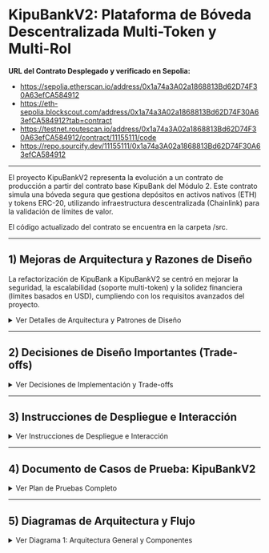 # KipuBankV2: Plataforma de Bóveda Descentralizada Multi-Token y Multi-Rol

**URL del Contrato Desplegado y verificado en Sepolia:**
* https://sepolia.etherscan.io/address/0x1a74a3A02a1868813Bd62D74F30A63efCA584912
* https://eth-sepolia.blockscout.com/address/0x1a74a3A02a1868813Bd62D74F30A63efCA584912?tab=contract
* https://testnet.routescan.io/address/0x1a74a3A02a1868813Bd62D74F30A63efCA584912/contract/11155111/code
* https://repo.sourcify.dev/11155111/0x1a74a3A02a1868813Bd62D74F30A63efCA584912

---

El proyecto KipuBankV2 representa la evolución a un contrato de producción a partir del contrato base KipuBank del Módulo 2. Este contrato simula una bóveda segura que gestiona depósitos en activos nativos (ETH) y tokens ERC-20, utilizando infraestructura descentralizada (Chainlink) para la validación de límites de valor.

El código actualizado del contrato se encuentra en la carpeta /src.

---

## 1) Mejoras de Arquitectura y Razones de Diseño

La refactorización de KipuBank a KipuBankV2 se centró en mejorar la seguridad, la escalabilidad (soporte multi-token) y la solidez financiera (límites basados en USD), cumpliendo con los requisitos avanzados del proyecto.

<details>
<summary>Ver Detalles de Arquitectura y Patrones de Diseño</summary>

| Área de Mejora | Implementación en KipuBankV2 | Razón de la Decisión / Patrón de Diseño |
| :--- | :--- | :--- |
| **Control de Acceso** | Uso de `AccessControl` de OpenZeppelin. Roles definidos (`PAUSE_MANAGER_ROLE`, `CAP_MANAGER_ROLE`, `TOKEN_MANAGER_ROLE`). | Migración del patrón simple `onlyOwner` a RBAC (Control de Acceso Basado en Roles). Esto aplica el Principio de Mínimo Privilegio a las tareas administrativas, mejorando la seguridad. |
| **Soporte Multi-token** | Mapeos anidados (`balances[address user][address token]`) y uso de `address(0)` para ETH. | Permite la contabilidad interna de múltiples activos ERC-20 y ETH, haciendo la bóveda más versátil. |
| **Seguridad ERC-20** | Uso de la librería `SafeERC20` de OpenZeppelin (`safeTransferFrom`, `safeTransfer`). | Garantiza interacciones seguras con tokens que podrían no implementar el estándar ERC-20 correctamente. |
| **Límite Global** | Integración de Chainlink Data Feeds (`AggregatorV3Interface`) y constante `BANK_CAP_USD`. Implementación de la función `_getUsdValueFromWei`. | El límite global de depósitos se controla en dólares estadounidenses (USD), no en un valor volátil de ETH, proporcionando estabilidad financiera al protocolo. |
| **Aritmética Segura** | Utiliza la regla de "multiplicar antes de dividir" para manejar la conversión de decimales de Wei ($10^{18}$) a Chainlink USD ($10^8$). | Evita errores de truncamiento y pérdida de precisión. |
| **Pausabilidad** | Herencia de `Pausable` de OpenZeppelin. Funciones protegidas con `whenNotPaused`. | Provee un interruptor de emergencia (Emergency Stop) para mitigar rápidamente ataques de Denegación de Servicio (DoS) o vulnerabilidades críticas, controlado por el `PAUSE_MANAGER_ROLE`. |
| **Eficiencia de Gas** | Uso de variables `constant` (`BANK_CAP_USD`) e `immutable` (`MAX_WITHDRAWAL_PER_TX`) y bloques `unchecked`. | Minimiza el costo de lectura de variables de estado (no requiere `SLOAD`) y optimiza el gas para operaciones de contadores. |

</details>

---

## 2) Decisiones de Diseño Importantes (Trade-offs)

<details>
<summary>Ver Decisiones de Implementación y Trade-offs</summary>

### 1. Patrón Checks-Effects-Interactions (CEI)
El contrato aplica rigurosamente el patrón CEI para mitigar ataques de Reentrancy.
* En la función `withdraw`, el saldo del usuario se decrementa (`balances[msg.sender] = ...`) en la sección *Effects* antes de realizar la llamada externa (`call{value: amountToWithdraw}("")`) en la sección *Interactions*.

### 2. Transferencias Nativas Seguras
Para las transferencias de Ether, se utiliza la llamada de bajo nivel `call` en lugar de `transfer` o `send`.
* **Razón:** `transfer` y `send` están limitados a 2300 unidades de gas, lo que puede causar fallos si el receptor es un contrato inteligente con lógica de fallback más compleja. El uso de `call` minimiza esta limitación y es considerado la práctica moderna y segura.

### 3. Precisión Aritmética y Conversión de Decimales
La función interna `_getUsdValueFromWei` es crucial para la lógica de límites.
* La conversión de ETH (18 decimales) al precio de Chainlink USD (8 decimales) requiere manejar la disparidad en la precisión.
* La fórmula `(ethAmount * ethPriceUsd) / 10**18` aplica la técnica de multiplicar antes de dividir para preservar la precisión y evitar el truncamiento a cero de números pequeños, un error común en Solidity.

### 4. Uso de `unchecked` para Optimización
Se utiliza el bloque `unchecked` en la sección *Effects* de `deposit()` y `withdraw()` para operaciones donde la seguridad ya ha sido verificada en los *Checks*.
* Específicamente, `_depositCount++` se envuelve en `unchecked`. Dado que el contador solo se incrementa, no hay riesgo de overflow que comprometa la lógica de negocio; esta omisión de comprobación de desbordamiento acelera la ejecución y reduce el costo de gas.

</details>

---

## 3) Instrucciones de Despliegue e Interacción

<details>
<summary>Ver Instrucciones de Despliegue e Interacción</summary>

El contrato KipuBankV2 se debe desplegar en una testnet (como Sepolia) que sea compatible con los Data Feeds de Chainlink. Se recomienda utilizar Remix IDE conectado a MetaMask (`Injected Provider - MetaMask`) para la interacción.

### 1. Requisitos del Constructor
El contrato requiere dos argumentos obligatorios en el momento del despliegue:

| Parámetro | Tipo | Descripción | Ejemplo (Sepolia) |
| :--- | :--- | :--- | :--- |
| `priceFeedAddress` | `address` | Dirección del oráculo ETH/USD de Chainlink en la red de destino. | `0x694AA1769357215DE4FAC081bf1f309aDC325306` |
| `maxWithdrawalAmount` | `uint256` | Límite máximo (en Wei) que un usuario puede retirar por transacción. | `1000000000000000000` (1 ETH) |


**Nota sobre Roles:** La dirección que realiza el despliegue (`msg.sender` en el constructor) recibe automáticamente todos los roles administrativos: `DEFAULT_ADMIN_ROLE`, `CAP_MANAGER_ROLE`, `TOKEN_MANAGER_ROLE`, y `PAUSE_MANAGER_ROLE`.

### 2. Interacción con Funcionalidades Clave

| Funcionalidad | Función | Rol Requerido | Notas de Interacción |
| :--- | :--- | :--- | :--- |
| Depósito ETH | `deposit()` | Cualquiera | Función `external payable`. Debe ser llamada con valor (`msg.value`). El contrato verifica el límite de $1,000,000 USD. |
| Retiro ETH | `withdraw(amount)` | Cualquiera | La cantidad debe respetar `MAX_WITHDRAWAL_PER_TX` y el saldo del usuario. |
| Administración | `setEthPriceFeedAddress(addr)` | `CAP_MANAGER_ROLE` | Permite actualizar la dirección del oráculo. |
| Añadir Token | `addSupportedToken(token, priceFeed, dec)` | `TOKEN_MANAGER_ROLE` | Registra un nuevo token ERC-20 y su oráculo asociado. |
| Depósito ERC-20 | `depositToken(token, amount)` | Cualquiera | Requiere que el usuario haya llamado `approve()` previamente en el contrato del token, ya que usa `safeTransferFrom`. |
| Parada de Emergencia | `pause() / unpause()` | `PAUSE_MANAGER_ROLE` | Detiene/reactiva todas las funciones transaccionales protegidas por `whenNotPaused`. |

</details>

---

## 4) Documento de Casos de Prueba: KipuBankV2

<details>
<summary>Ver Plan de Pruebas Completo</summary>

**Objetivo:** Verificar la implementación correcta de los patrones de seguridad (RBAC, Pausabilidad, CEI) y la lógica de negocio (Oráculos, Multi-token) según el estándar SCSVS V2 y los requisitos de V2.

### Configuración Inicial Asumida

| Parámetro | Valor | Razón/Fuente |
| :--- | :--- | :--- |
| **Rol/Cuenta A** | `0x0wner...` | Administrador/Dueño. Posee todos los roles administrativos (`DEFAULT_ADMIN_ROLE`, `PAUSE_MANAGER_ROLE`, etc.). |
| **Cuenta B** | `0xUser...` | Usuario Estándar. No tiene roles administrativos. |
| **MAX_WITHDRAWAL_PER_TX** | `1 ETH` (10^18 Wei) | Límite inmutable de retiro por transacción. |
| **BANK_CAP_USD** | `$1,000,000 USD` | Límite constante global del banco. |
| **Precio Oráculo ETH/USD** | `$2000 USD` | Se asume un precio fijo para el test (2000 * 10^8, ya que Chainlink usa 8 decimales). |
| **Token ERC-20** | `0xTokenA...` | Dirección de un token ERC-20 (Ej. USDC). |


### Fase 1: Verificación de Roles Administrativos (RBAC)
**Patrón Probado:** `AccessControl` y Principio de Mínimo Privilegio.

| ID | Explicación de la Prueba | Cuenta | Entrada/Función | Resultado Esperado |
| :--- | :--- | :--- | :--- | :--- |
| 1.1 | Verificar que el administrador puede cambiar la dirección del Oráculo (requiere `CAP_MANAGER_ROLE`). | A | `setEthPriceFeedAddress(0xNewAddr)` | Éxito. La variable `s_priceFeedAddress` se actualiza. |
| 1.2 | Verificar que un usuario estándar no puede realizar tareas administrativas. | B | `setEthPriceFeedAddress(0xNewAddr)` | REVERTIR con `Bank__Unauthorized()` (Implícita de `onlyRole`). |
| 1.3 | Verificar que el administrador puede dar soporte a un nuevo token (requiere `TOKEN_MANAGER_ROLE`). | A | `addSupportedToken(0xTokenA, 0xPriceFeed, 18)` | Éxito. Se emite `TokenSupported`. |
| 1.4 | Verificar que un usuario estándar no puede añadir un token. | B | `addSupportedToken(...)` | REVERTIR con `Bank__Unauthorized()`. |


### Fase 2: Pausabilidad y Mitigación de DoS
**Patrón Probado:** `Pausable` (herencia) y Prevención de Denegación de Servicio (DoS).

| ID | Explicación de la Prueba | Cuenta | Entrada/Función | Resultado Esperado |
| :--- | :--- | :--- | :--- | :--- |
| 2.1 | Verificar que el administrador puede pausar el contrato (requiere `PAUSE_MANAGER_ROLE`). | A | `pause()` | Éxito. El estado interno cambia a pausado. |
| 2.2 | Verificar que la función transaccional `deposit()` falla cuando está pausada. | B | `deposit()` (valor 0.1 ETH) | REVERTIR debido al modificador `whenNotPaused`. |
| 2.3 | Verificar que el administrador puede despausar el contrato. | A | `unpause()` | Éxito. El estado interno cambia a activo. |
| 2.4 | Verificar que `deposit()` funciona después de despausar. | B | `deposit()` (valor 0.1 ETH) | Éxito. Se emite `DepositSuccessful`. |


### Fase 3: Operaciones con ETH y Lógica de Oráculos
**Patrón Probado:** Conversión de valores (Multiplicar antes de dividir) y Lógica de límites de negocio (V8).

| ID | Explicación de la Prueba | Cuenta | Entrada/Función | Resultado Esperado |
| :--- | :--- | :--- | :--- | :--- |
| 3.1 | Depósito normal (sin alcanzar el límite). | B | `deposit()` (0.5 ETH) | Éxito. `balances[B][address(0)]` se incrementa en 0.5 ETH. |
| 3.2 | Límite Global USD (Fallo): Intentar exceder el límite de 1M USD. (Si 1 ETH = $2000, 500 ETH es el límite. Intentar depositar 501 ETH). | B | `deposit()` (501 ETH) | REVERTIR con el error `Bank__DepositExceedsCap` mostrando el límite en USD. |
| 3.3 | Límite de Retiro TX (Fallo): Intentar retirar más del límite inmutable (1 ETH). | B | `withdraw(1.1 ETH)` | REVERTIR con `Bank__WithdrawalExceedsLimit`. |
| 3.4 | Saldo Insuficiente (Fallo): Intentar retirar más de lo depositado (Saldo de B es 0.5 ETH). | B | `withdraw(0.6 ETH)` | REVERTIR con `Bank__InsufficientBalance`. |
| 3.5 | Retiro Exitoso (CEI): Retirar 0.2 ETH. | B | `withdraw(0.2 ETH)` | Éxito. Verificación clave: El saldo se actualiza (`balances[B]` es 0.3 ETH) *antes* de que ocurra la transferencia de `call`. |
| 3.6 | Verificar la Transferencia Segura. | B | Retiro exitoso anterior (3.5). | Éxito. Se debe usar la llamada de bajo nivel `call{value: amount}("")` en lugar de `transfer` o `send`. |


### Fase 4: Operaciones ERC-20 (Multi-Token)
**Patrón Probado:** `SafeERC20` para transferencias seguras y Mapeos Anidados para contabilidad multi-token.

| ID | Explicación de la Prueba | Cuenta | Entrada/Función | Resultado Esperado |
| :--- | :--- | :--- | :--- | :--- |
| 4.1 | Depósito de Token (Aprobación Requerida): Asumir que `0xTokenA` está soportado (ver 1.3). | B | Previo: B llama `TokenA.approve(KipuBankV2, 50 TKN)`. Luego: `depositToken(0xTokenA, 50 TKN)` | Éxito. El contrato utiliza `safeTransferFrom` para mover 50 TKN de B al KipuBankV2. `balances[B][0xTokenA]` se incrementa. |
| 4.2 | Depósito Fallido (Token No Soportado): Intentar depositar un token no registrado. | B | `depositToken(0xUnknownToken, 10 TKN)` | REVERTIR con `Bank__TokenNotSupported`. |
| 4.3 | Retiro de Token Exitoso: Retirar 10 TKN. | B | `withdrawToken(0xTokenA, 10 TKN)` | Éxito. El contrato utiliza `safeTransfer` para enviar 10 TKN a B. `balances[B][0xTokenA]` se reduce. |
| 4.4 | Retiro de Token (Fallo): Intentar retirar un token con saldo insuficiente. | B | `withdrawToken(0xTokenA, 100 TKN)` (Saldo restante 40 TKN) | REVERTIR con `Bank__InsufficientBalance`. |


Hemos cubierto la inicialización, la seguridad administrativa (RBAC y Pausabilidad), la lógica de negocio (Oráculos, Límites) y las interacciones con tokens (SafeERC20).

</details>

---

## 5) Diagramas de Arquitectura y Flujo

<details>
<summary>Ver Diagrama 1: Arquitectura General y Componentes</summary>

```mermaid
graph TD
    subgraph "Actores"
        Admin["Admin Dueno"]
        User["Usuario Estandar"]
    end

    subgraph "Contrato KipuBankV2"
        Core["Logica Principal KipuBankV2"]
        subgraph "Componentes Heredados OpenZeppelin"
            RBAC(AccessControl)
            Pause(Pausable)
            SafeLib(SafeERC20)
        end
        Balances["Balances mapping anidado"]
        Core --- RBAC
        Core --- Pause
        Core --- SafeLib
        Core --- Balances
    end

    subgraph "Dependencias Externas"
        Oracle["Chainlink Oracle ETH USD"]
        Token["Contrato ERC-20 Ej USDC"]
    end

    Admin -- "Gestiona RBAC" --> Core
    User -- "Interactua deposit withdraw" --> Core

    Core -- "Obtiene precio" --> Oracle
    Core -- "Transfiere safeTransfer From" --> Token
    User -- "Aprueba approve" --> Token
````

<details>
<summary>Ver Diagrama 2: Control de Acceso Basado en Roles (RBAC)</summary>

```mermaid
graph LR
    Admin("Deployer y Admin") -- "Posee" --> DEFAULT_ADMIN_ROLE

    subgraph "Roles de Gestion"
        DEFAULT_ADMIN_ROLE -- "Otorga Revoca" --> PAUSE_MANAGER_ROLE
        DEFAULT_ADMIN_ROLE -- "Otorga Revoca" --> CAP_MANAGER_ROLE
        DEFAULT_ADMIN_ROLE -- "Otorga Revoca" --> TOKEN_MANAGER_ROLE
    end

    subgraph "Funciones Protegidas"
        F1["pause o unpause"]
        F2["setEthPriceFeedAddress"]
        F3["addSupportedToken"]
    end

    PAUSE_MANAGER_ROLE -- "Ejecuta" --> F1
    CAP_MANAGER_ROLE -- "Ejecuta" --> F2
    TOKEN_MANAGER_ROLE -- "Ejecuta" --> F3
````

<details>
<summary>Ver Diagrama 3: Flujo de Deposito de ETH (Verificacion de Limite USD)</summary\>

```mermaid
sequenceDiagram
    actor User
    participant KipuBankV2
    participant Oracle as "Chainlink ETH USD"

    User->>KipuBankV2: "deposit() con 0.5 ETH"
    activate KipuBankV2
    KipuBankV2->>KipuBankV2: "1. Verificar whenNotPaused"
    KipuBankV2->>Oracle: "2. Obtener precio ETH"
    activate Oracle
    Oracle-->>KipuBankV2: "Retorna precio 2000"
    deactivate Oracle
    KipuBankV2->>KipuBankV2: "3. Calcular valor USD del deposito"
    KipuBankV2->>KipuBankV2: "4. Verificar Limite Global < BANK_CAP_USD"
    KipuBankV2->>KipuBankV2: "5. Effects Actualizar balances"
    KipuBankV2-->>User: "Exito Emite DepositSuccessful"
    deactivate KipuBankV2
````

<details>
<summary>Ver Diagrama 4: Flujo de Retiro de ETH (Patron Checks-Effects-Interactions)</summary\>

```mermaid
sequenceDiagram
    actor User
    participant KipuBankV2

    User->>KipuBankV2: "withdraw amount 0.2 ETH"
    activate KipuBankV2

    note over KipuBankV2: "Inicio Checks"
    KipuBankV2->>KipuBankV2: "1. Verificar whenNotPaused"
    KipuBankV2->>KipuBankV2: "2. Verificar amount <= MAX_TX"
    KipuBankV2->>KipuBankV2: "3. Verificar amount <= Saldo del Usuario"
    note over KipuBankV2: "Fin Checks"

    note over KipuBankV2: "Inicio Effects Patron CEI"
    KipuBankV2->>KipuBankV2: "4. Actualizar balances User -= amount"
    note over KipuBankV2: "Fin Effects"

    note over KipuBankV2: "Inicio Interactions"
    KipuBankV2->>User: "5. Enviar ETH via call"
    note over KipuBankV2: "Fin Interactions"

    KipuBankV2-->>User: "Exito"
    deactivate KipuBankV2
````

<details>
<summary>Ver Diagrama 5: Flujo de Deposito de Token ERC-20</summary\>

```mermaid
sequenceDiagram
    actor User
    participant Token as "Contrato ERC-20"
    participant KipuBankV2

    note over User, KipuBankV2: "Prerrequisito Aprobacion"
    User->>Token: "1. approve KipuBankV2 amount"
    activate Token
    Token-->>User: "Exito"
    deactivate Token

    note over User, KipuBankV2: "Flujo de Deposito"
    User->>KipuBankV2: "2. depositToken Token amount"
    activate KipuBankV2
    KipuBankV2->>KipuBankV2: "3. Verificar whenNotPaused"
    KipuBankV2->>KipuBankV2: "4. Verificar Token es soportado"
    KipuBankV2->>Token: "5. safeTransferFrom User KipuBankV2 amount"
    activate Token
    Token-->>KipuBankV2: "Transfiere tokens"
    deactivate Token
    KipuBankV2->>KipuBankV2: "6. Effects Actualizar balances"
    KipuBankV2-->>User: "Exito"
    deactivate KipuBankV2
````

<details>
<summary>Ver Diagrama 6: Flujo de Retiro de Token ERC-20 (Patron CEI)</summary\>

```mermaid
sequenceDiagram
    actor User
    participant KipuBankV2
    participant Token as "Contrato ERC-20"

    User->>KipuBankV2: "withdrawToken Token amount"
    activate KipuBankV2

    note over KipuBankV2: "Inicio Checks"
    KipuBankV2->>KipuBankV2: "1. Verificar whenNotPaused"
    KipuBankV2->>KipuBankV2: "2. Verificar amount <= Saldo Token Usuario"
    note over KipuBankV2: "Fin Checks"

    note over KipuBankV2: "Inicio Effects Patron CEI"
    KipuBankV2->>KipuBankV2: "3. Actualizar balances User Token -= amount"
    note over KipuBankV2: "Fin Effects"

    note over KipuBankV2: "Inicio Interactions"
    KipuBankV2->>Token: "4. safeTransfer User amount"
    activate Token
    Token-->>KipuBankV2: "Transfiere tokens a User"
    deactivate Token
    note over KipuBankV2: "Fin Interactions"

    KipuBankV2-->>User: "Exito"
    deactivate KipuBankV2
````

<details>
<summary>Ver Diagrama 7: Flujo de Pausa de Emergencia (Pausable)</summary\>

```mermaid
sequenceDiagram
    actor Admin as "Admin PAUSE_MANAGER_ROLE"
    actor User
    participant KipuBankV2

    Admin->>KipuBankV2: "1. pause()"
    activate KipuBankV2
    KipuBankV2-->>Admin: "Exito, contrato pausado"
    deactivate KipuBankV2

    User->>KipuBankV2: "2. deposit()"
    activate KipuBankV2
    KipuBankV2->>KipuBankV2: "3. Falla check: whenNotPaused"
    KipuBankV2-->>User: "REVERTIR Pausado"
    deactivate KipuBankV2

    Admin->>KipuBankV2: "4. unpause()"
    activate KipuBankV2
    KipuBankV2-->>Admin: "Exito, contrato reactivado"
    deactivate KipuBankV2

    User->>KipuBankV2: "5. deposit()"
    activate KipuBankV2
    KipuBankV2->>KipuBankV2: "6. Exito check: whenNotPaused"
    KipuBankV2-->>User: "Exito"
    deactivate KipuBankV2
````

<details>
<summary>Ver Diagrama 8: Flujo de Deposito Fallido (Excede Limite USD)</summary\>

```mermaid
sequenceDiagram
    actor User
    participant KipuBankV2
    participant Oracle as "Chainlink ETH USD"

    note over User, KipuBankV2: "Banco casi lleno. Limite 1M USD."
    User->>KipuBankV2: "deposit() con 501 ETH"
    activate KipuBankV2
    KipuBankV2->>KipuBankV2: "1. Verificar whenNotPaused"
    KipuBankV2->>Oracle: "2. Obtener precio ETH"
    activate Oracle
    Oracle-->>KipuBankV2: "Retorna precio 2000"
    deactivate Oracle
    KipuBankV2->>KipuBankV2: "3. Calcular valor USD 501x2000=1002000"
    KipuBankV2->>KipuBankV2: "4. Falla check: Limite Global < BANK_CAP_USD"
    KipuBankV2-->>User: "REVERTIR Bank__DepositExceedsCap"
    deactivate KipuBankV2
````

<details>
<summary>Ver Diagrama 9: Logica Interna de Calculo USD (getUsdValueFromWei)</summary\>

```mermaid
graph TD
    Start("Inicio _getUsdValueFromWei") --> GetPrice("Obtener precio ETH de Chainlink")
    GetPrice --> CheckStale("Verificar si el precio es valido o esta obsoleto")
    CheckStale -- "Precio Valido" --> Calculate("Calcular valor: ethAmount x ethPriceUsd")
    CheckStale -- "Precio No Valido" --> Revert1("REVERTIR Error de Oraculo")
    Calculate --> Adjust("Ajustar decimales: resultado division 10e18")
    Adjust --> End("Fin: Retornar valor en USD")
````

